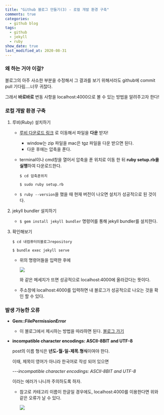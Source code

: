 ```yaml
---
title: "Github 블로그 만들기(3) - 로컬 개발 환경 구축"
comments: true
categories:
  - github blog
tags:
  - github
  - jekyll
  - ruby
show_date: true
last_modified_at: 2020-08-31
---
```


### 왜 하는 거야 이걸?

블로그의 아주 사소한 부분을 수정해서 그 결과를 보기 위해서라도 github에 commit pull 기다림....너무 귀찮다.

그래서 __바로바로__ 변동 사항을 localhost:4000으로 볼 수 있는 방법을 알려주고자 한다!

### 로컬 개발 환경 구축

1. 루비(Ruby) 설치하기

   * [루비 다운로드 링크](https://rubygems.org/pages/download) 로 이동해서 파일을 __다운__ 받자!

     * window는 zip 파일을 mac은 tgz 파일을 다운 받으면 된다.
     * 다운 후에는 압축을 푼다.

   * terminal이나 cmd창을 열어서 압축을 푼 위치로 이동 한 뒤 **ruby setup.rb을 실행**하여 다운로드한다.

     `$ cd 압축푼위치`

     `$ sudo ruby setup.rb`

   * `$ ruby --version`을 했을 때 현재 버전이 나오면 설치가 성공적으로 된 것이다.

2. jekyll bundler 설치하기

   * `$ gem install jekyll bundler` 명령어를 통해 jekyll bundler를 설치한다.

3. 확인해보기

   `$ cd 내컴퓨터의블로그repository`

   `$ bundle exec jekyll serve`

   * 위의 명령어들을 입력한 후에 

     ![](http://drive.google.com/uc?export=view&id=1_Jx6K82bWqyvim-h6L0OumYFrevYsx6x)

     와 같은 메세지가 뜨면 성공적으로 localhost:4000에 올라갔다는 뜻이다.

   * 주소창에 localhost:4000를 입력하면 내 블로그가 성공적으로 나오는 것을 확인 할 수 있다.

### 발생 가능한 오류

* __Gem::FilePermissionError__
  * 이 블로그에서 제시하는 방법을 따라하면 된다. [블로그 가기](https://jojoldu.tistory.com/288)

* __incompatible character encodings: ASCII-8BIT and UTF-8__

  post의 이름 형식은 **년도-월-일-제목.형식**이여야 한다.

  이때, 제목이 영어가 아니라 한국어로 작성 되어 있으면

  ---<cite>incompatible character encodings: ASCII-8BIT and UTF-8</cite>

  이라는 에러가 나니까 주의하도록 하자.

  * 참고로 카테고리 이름이 한글일 경우에도, localhost:4000를 이용한다면 위와 같은 오류가 날 수 있다.

    ![](http://drive.google.com/uc?export=view&id=1HMcEVEnUI-7ESE_CSzubvEb6Ek5Jixq-)